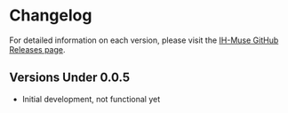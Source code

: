 # Changelog

For detailed information on each version, please visit the [IH-Muse GitHub Releases page](https://github.com/infinitehaiku/ih-muse/releases).

## Versions Under 0.0.5

- Initial development, not functional yet
